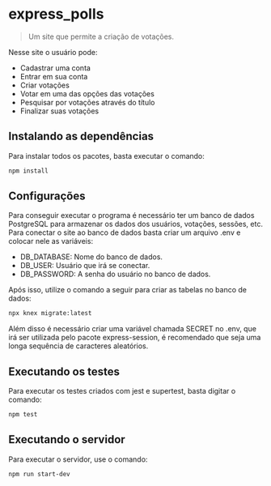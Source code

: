 # express_polls

> Um site que permite a criação de votações.

Nesse site o usuário pode:

- Cadastrar uma conta
- Entrar em sua conta
- Criar votações
- Votar em uma das opções das votações
- Pesquisar por votações através do título
- Finalizar suas votações

## Instalando as dependências

Para instalar todos os pacotes, basta executar o comando:

```sh
npm install
```

## Configurações

Para conseguir executar o programa é necessário ter um banco de dados PostgreSQL para
armazenar os dados dos usuários, votações, sessões, etc. Para conectar o site ao banco de dados
basta criar um arquivo .env e colocar nele as variáveis:

- DB_DATABASE: Nome do banco de dados.
- DB_USER: Usuário que irá se conectar.
- DB_PASSWORD: A senha do usuário no banco de dados.

Após isso, utilize o comando a seguir para criar as tabelas no banco de dados:

```sh
npx knex migrate:latest
```

Além disso é necessário criar uma variável chamada SECRET no .env, que irá ser utilizada
pelo pacote express-session, é recomendado que seja uma longa sequência de caracteres aleatórios.

## Executando os testes

Para executar os testes criados com jest e supertest, basta digitar o comando:

```sh
npm test
```

## Executando o servidor

Para executar o servidor, use o comando:

```sh
npm run start-dev
```

